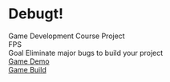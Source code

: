 # Debugt!
Game Development Course Project <br/>
FPS <br/>
Goal Eliminate major bugs to build your project <br/>
[Game Demo](https://youtu.be/9KeWaHImbUI) <br/>
[Game Build]() 
